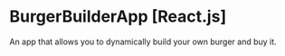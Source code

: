 # BurgerBuilderApp [React.js]

An app that allows you to dynamically build your own burger and buy it.
